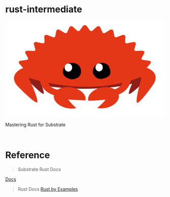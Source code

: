 # rust-intermediate

<img src="./rust.png" width="600" height="300">

Mastering Rust for Substrate

<br />

# Reference
> Substrate Rust Docs

[Docs](https://paritytech.github.io/substrate/master/sc_service/index.html)

> Rust Docs
[Rust by Examples](https://doc.rust-lang.org/rust-by-example/)